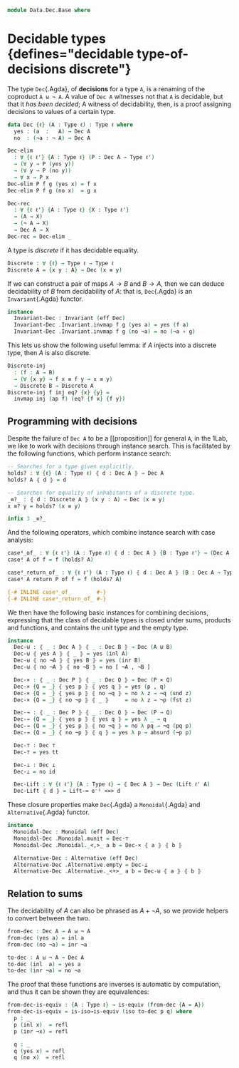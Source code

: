 <!--
```agda
open import 1Lab.Equiv
open import 1Lab.Path
open import 1Lab.Type

open import Data.Sum.Base

open import Meta.Invariant
open import Meta.Idiom
```
-->

```agda
module Data.Dec.Base where
```

# Decidable types {defines="decidable type-of-decisions discrete"}

The type `Dec`{.Agda}, of **decisions** for a type `A`, is a renaming of
the coproduct `A ⊎ ¬ A`. A value of `Dec A` witnesses not that `A`
is decidable, but that it _has been decided_; A witness of decidability,
then, is a proof assigning decisions to values of a certain type.

```agda
data Dec {ℓ} (A : Type ℓ) : Type ℓ where
  yes : (a  :   A) → Dec A
  no  : (¬a : ¬ A) → Dec A

Dec-elim
  : ∀ {ℓ ℓ'} {A : Type ℓ} (P : Dec A → Type ℓ')
  → (∀ y → P (yes y))
  → (∀ y → P (no y))
  → ∀ x → P x
Dec-elim P f g (yes x) = f x
Dec-elim P f g (no x)  = g x

Dec-rec
  : ∀ {ℓ ℓ'} {A : Type ℓ} {X : Type ℓ'}
  → (A → X)
  → (¬ A → X)
  → Dec A → X
Dec-rec = Dec-elim _
```

<!--
```agda
recover : ∀ {ℓ} {A : Type ℓ} ⦃ d : Dec A ⦄ → .A → A
recover ⦃ yes x ⦄ _ = x
recover {A = A} ⦃ no ¬x ⦄ x = go (¬x x) where
  go : .⊥ → A
  go ()
```
-->

A type is _discrete_ if it has decidable equality.

```agda
Discrete : ∀ {ℓ} → Type ℓ → Type ℓ
Discrete A = {x y : A} → Dec (x ≡ y)
```

<!--
```agda
private variable
  ℓ ℓ' : Level
  A B : Type ℓ
```
-->

If we can construct a pair of maps $A \to B$ and $B \to A$,
then we can deduce decidability of $B$ from decidability of $A$:
that is, `Dec`{.Agda} is an `Invariant`{.Agda} functor.

```agda
instance
  Invariant-Dec : Invariant (eff Dec)
  Invariant-Dec .Invariant.invmap f g (yes a) = yes (f a)
  Invariant-Dec .Invariant.invmap f g (no ¬a) = no (¬a ∘ g)
```

This lets us show the following useful lemma: if $A$ injects into a
discrete type, then $A$ is also discrete.

```agda
Discrete-inj
  : (f : A → B)
  → (∀ {x y} → f x ≡ f y → x ≡ y)
  → Discrete B → Discrete A
Discrete-inj f inj eq? {x} {y} =
  invmap inj (ap f) (eq? {f x} {f y})
```

## Programming with decisions

Despite the failure of `Dec A` to be a [[proposition]] for general `A`,
in the 1Lab, we like to work with decisions through instance search.
This is facilitated by the following functions, which perform instance
search:

```agda
-- Searches for a type given explicitly.
holds? : ∀ {ℓ} (A : Type ℓ) ⦃ d : Dec A ⦄ → Dec A
holds? A ⦃ d ⦄ = d

-- Searches for equality of inhabitants of a discrete type.
_≡?_ : ⦃ d : Discrete A ⦄ (x y : A) → Dec (x ≡ y)
x ≡? y = holds? (x ≡ y)

infix 3 _≡?_
```

And the following operators, which combine instance search with case
analysis:

```agda
caseᵈ_of_ : ∀ {ℓ ℓ'} (A : Type ℓ) ⦃ d : Dec A ⦄ {B : Type ℓ'} → (Dec A → B) → B
caseᵈ A of f = f (holds? A)

caseᵈ_return_of_ : ∀ {ℓ ℓ'} (A : Type ℓ) ⦃ d : Dec A ⦄ (B : Dec A → Type ℓ') → (∀ x → B x) → B d
caseᵈ A return P of f = f (holds? A)

{-# INLINE caseᵈ_of_        #-}
{-# INLINE caseᵈ_return_of_ #-}
```

<!--
```agda
private variable
  P Q : Type ℓ
```
-->

We then have the following basic instances for combining decisions,
expressing that the class of decidable types is closed under sums, products
and functions, and contains the unit type and the empty type.

```agda
instance
  Dec-⊎ : ⦃ _ : Dec A ⦄ ⦃ _ : Dec B ⦄ → Dec (A ⊎ B)
  Dec-⊎ ⦃ yes A ⦄ ⦃ _ ⦄ = yes (inl A)
  Dec-⊎ ⦃ no ¬A ⦄ ⦃ yes B ⦄ = yes (inr B)
  Dec-⊎ ⦃ no ¬A ⦄ ⦃ no ¬B ⦄ = no [ ¬A , ¬B ]

  Dec-× : ⦃ _ : Dec P ⦄ ⦃ _ : Dec Q ⦄ → Dec (P × Q)
  Dec-× {Q = _} ⦃ yes p ⦄ ⦃ yes q ⦄ = yes (p , q)
  Dec-× {Q = _} ⦃ yes p ⦄ ⦃ no ¬q ⦄ = no λ z → ¬q (snd z)
  Dec-× {Q = _} ⦃ no ¬p ⦄ ⦃ _ ⦄     = no λ z → ¬p (fst z)

  Dec-→ : ⦃ _ : Dec P ⦄ ⦃ _ : Dec Q ⦄ → Dec (P → Q)
  Dec-→ {Q = _} ⦃ yes p ⦄ ⦃ yes q ⦄ = yes λ _ → q
  Dec-→ {Q = _} ⦃ yes p ⦄ ⦃ no ¬q ⦄ = no λ pq → ¬q (pq p)
  Dec-→ {Q = _} ⦃ no ¬p ⦄ ⦃ q ⦄ = yes λ p → absurd (¬p p)

  Dec-⊤ : Dec ⊤
  Dec-⊤ = yes tt

  Dec-⊥ : Dec ⊥
  Dec-⊥ = no id

  Dec-Lift : ∀ {ℓ ℓ'} {A : Type ℓ} → ⦃ Dec A ⦄ → Dec (Lift ℓ' A)
  Dec-Lift ⦃ d ⦄ = Lift-≃ e⁻¹ <≃> d
```

These closure properties make `Dec`{.Agda} a `Monoidal`{.Agda} and
`Alternative`{.Agda} functor.

```agda
instance
  Monoidal-Dec : Monoidal (eff Dec)
  Monoidal-Dec .Monoidal.munit = Dec-⊤
  Monoidal-Dec .Monoidal._<,>_ a b = Dec-× ⦃ a ⦄ ⦃ b ⦄

  Alternative-Dec : Alternative (eff Dec)
  Alternative-Dec .Alternative.empty = Dec-⊥
  Alternative-Dec .Alternative._<+>_ a b = Dec-⊎ ⦃ a ⦄ ⦃ b ⦄
```

<!--
```agda
infix 0 ifᵈ_then_else_

ifᵈ_then_else_ : Dec A → B → B → B
ifᵈ yes a then y else n = y
ifᵈ no ¬a then y else n = n

is-yes : ∀ {ℓ} {A : Type ℓ} → Dec A → Type
is-yes (yes x) = ⊤
is-yes (no _)  = ⊥

not? : ∀ {ℓ} {A : Type ℓ} → Dec A → Dec (¬ A)
not? (yes p) = no (_$ p)
not? (no ¬p) = yes ¬p

decide! : ∀ {ℓ} {A : Type ℓ} ⦃ d : Dec A ⦄ {_ : is-yes d} → A
decide! ⦃ yes x ⦄ = x
```
-->

## Relation to sums

The decidability of $A$ can also be phrased as $A + \neg A$, so we
provide helpers to convert between the two.

```agda
from-dec : Dec A → A ⊎ ¬ A
from-dec (yes a) = inl a
from-dec (no ¬a) = inr ¬a

to-dec : A ⊎ ¬ A → Dec A
to-dec (inl  a) = yes a
to-dec (inr ¬a) = no ¬a
```

The proof that these functions are inverses is automatic by computation,
and thus it can be shown they are equivalences:

```agda
from-dec-is-equiv : {A : Type ℓ} → is-equiv (from-dec {A = A})
from-dec-is-equiv = is-iso→is-equiv (iso to-dec p q) where
  p : _
  p (inl x)  = refl
  p (inr ¬x) = refl

  q : _
  q (yes x) = refl
  q (no x)  = refl
```
